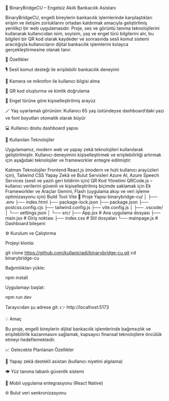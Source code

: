 🏦 BinaryBridgeCU – Engelsiz Akıllı Bankacılık Asistanı

BinaryBridgeCU, engelli bireylerin bankacılık işlemlerinde karşılaştıkları erişim ve iletişim zorluklarını ortadan kaldırmak amacıyla geliştirilmiş yenilikçi bir web uygulamasıdır.
Proje, ses ve görüntü tanıma teknolojilerini kullanarak kullanıcıdan isim, soyisim, yaş ve engel türü bilgilerini alır, bu bilgileri bir QR kod olarak kaydeder ve sonrasında sesli komut sistemi aracılığıyla kullanıcıların dijital bankacılık işlemlerini kolayca gerçekleştirmesine olanak tanır.

🚀 Özellikler

🎙️ Sesli komut desteği ile erişilebilir bankacılık deneyimi

🎥 Kamera ve mikrofon ile kullanıcı bilgisi alma

🔐 QR kod oluşturma ve kimlik doğrulama

🧠 Engel türüne göre kişiselleştirilmiş arayüz

🪄 Yaş uyarlamalı görünüm: Kullanıcı 65 yaş üstündeyse dashboard’daki yazı ve font boyutları otomatik olarak büyür

💻 Kullanıcı dostu dashboard yapısı

🧩 Kullanılan Teknolojiler

Uygulamamız, modern web ve yapay zekâ teknolojileri kullanılarak geliştirilmiştir.
Kullanıcı deneyimini kişiselleştirmek ve erişilebilirliği artırmak için aşağıdaki teknolojiler ve frameworkler entegre edilmiştir:

Katman	Teknolojiler
Frontend	React.js (modern ve hızlı kullanıcı arayüzleri için), Tailwind CSS
Yapay Zekâ ve Bulut Servisleri	Azure AI, Azure Speech Services (sesli ve yazılı geri bildirim için)
QR Kod Yönetimi	QRCode.js – kullanıcı verilerini güvenli ve kişiselleştirilmiş biçimde saklamak için
Ek Frameworkler ve Araçlar	Gemini, Flash (uygulama akışı ve veri işleme optimizasyonu için)
Build Tool	Vite
📂 Proje Yapısı
binarybridge-cu/
│
├── .env
├── index.html
├── package-lock.json
├── package.json
├── postcss.config.cjs
├── tailwind.config.js
├── vite.config.js
│
├── .vscode/
│   └── settings.json
│
└── src/
    ├── App.jsx         # Ana uygulama dosyası
    ├── main.jsx        # Giriş noktası
    ├── index.css       # Stil dosyaları
    └── mainpage.js     # Dashboard bileşeni

⚙️ Kurulum ve Çalıştırma

Projeyi klonla:

git clone https://github.com/kullaniciadi/binarybridge-cu.git
cd binarybridge-cu


Bağımlılıkları yükle:

npm install


Uygulamayı başlat:

npm run dev


Tarayıcıdan şu adrese git:
👉 http://localhost:5173

💡 Amaç

Bu proje, engelli bireylerin dijital bankacılık işlemlerinde bağımsızlık ve erişilebilirlik kazanmasını sağlamak, kapsayıcı finansal teknolojilere öncülük etmeyi hedeflemektedir.

📈 Gelecekte Planlanan Özellikler

🤖 Yapay zekâ destekli asistan (kullanıcı niyetini algılama)

👁️ Yüz tanıma tabanlı güvenlik sistemi

🧩 Mobil uygulama entegrasyonu (React Native)

🌐 Bulut veri senkronizasyonu
